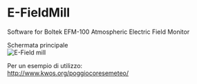 # E-FieldMill
Software for Boltek EFM-100 Atmospheric Electric Field Monitor

Schermata principale  
![E-Field mill](http://www.kwos.org/weather/efieldmill.png)  

Per un esempio di utilizzo:  
http://www.kwos.org/poggiocoresemeteo/

